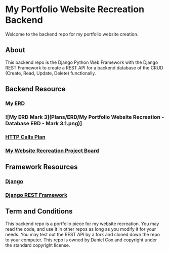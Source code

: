 # My Portfolio Website Recreation Backend

Welcome to the backend repo for my portfolio website creation.

## About
This backend repo is the Django Python Web Framework with the Django REST Framework to create a REST API for a backend database of the CRUD (Create, Read, Update, Delete) functionally.

## Backend Resource  
### My ERD
### ![My ERD Mark 3](Plans/ERD/My Portfolio Website Recreation - Database ERD - Mark 3.1.png)]

### [HTTP Calls Plan](Plans/backendPlanMark4.0.txt)

### [My Website Recreation Project Board](https://github.com/users/DangerousDaniel/projects/3)

## Framework Resources
### [Django](https://www.djangoproject.com/) 
### [Django REST Framework](https://www.django-rest-framework.org/)

## Term and Conditions
This backend repo is a portfolio piece for my website recreation. You may read the code, and use it in other repos as long as you modify it for your needs. You may test out the REST API by a fork and cloned down the repo to your computer. This repo is owned by Daniel Cox and copyright under the standard copyright license.

